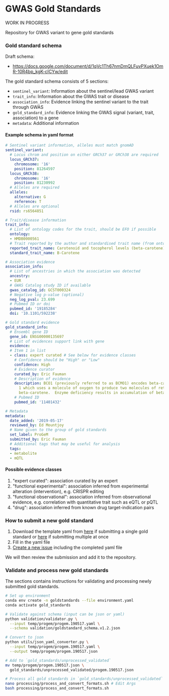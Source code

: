 GWAS Gold Standards
===================

WORK IN PROGRESS

Repository for GWAS variant to gene gold standards

### Gold standard schema

Draft schema:
- https://docs.google.com/document/d/1qVc1Th67nmDmQLFuvPXuek1OmR-10R4bp_kgK-cICYw/edit

The gold standard schema consists of 5 sections:

- `sentinel_variant`: Information about the sentinel/lead GWAS variant
- `trait_info`: Information about the GWAS trait or disease
- `association_info`: Evidence linking the sentinel variant to the trait through GWAS
- `gold_standard_info`: Evidence linking the GWAS signal (variant, trait, association) to a gene
- `metadata`: Additional information

#### Example schema in yaml format

```yaml
# Sentinel variant information, alleles must match gnomAD
sentinel_variant:
  # Locus chrom and position on either GRCh37 or GRCh38 are required
  locus_GRCh37:
    chromosome: '16'
    position: 81264597
  locus_GRCh38:
    chromosome: '16'
    position: 81230992
  # Alleles are required
  alleles:
    alternative: G
    reference: T
  # Alleles are optional
  rsid: rs6564851

# Trait/disease information
trait_info:
  # List of ontology codes for the trait, should be EFO if possible
  ontology:
  - HMDB0000561
  # Trait reported by the author and standardised trait name (from ontology)
  reported_trait_name: Carotenoid and tocopherol levels (beta-carotene)
  standard_trait_name: B-Carotene

# Association evidence
association_info:
  # List of ancestries in which the association was detected
  ancestry:
  - EUR
  # GWAS Catalog study ID if available
  gwas_catalog_id: GCST000324
  # Negative log p-value (optional)
  neg_log_pval: 23.699
  # Pubmed ID or doi
  pubmed_id: '19185284'
  doi: '10.1101/592238'

# Gold standard evidence
gold_standard_info:
  # Ensembl gene ID
  gene_id: ENSG00000135697
  # List of evidences support link with gene
  evidence:
  # Item 1 in list
  - class: expert curated # See below for evidence classes
    # Confidence should be "High" or "Low"
    confidence: High
    # Evidence curator
    curated_by: Eric Fauman
    # Description of evidence
    description: BCO1 (previously referred to as BCMO1) encodes beta-carotene oxygenase
      1 which uses a molecule of oxygen to produce two molecules of retinol from
      beta-carotene.  Enzyme deficiency results in accumulation of beta-carotene.
    # Pubmed ID
    pubmed_id: '11401432'

# Metadata
metadata:
  date_added: '2019-05-17'
  reviewed_by: Ed Mountjoy
  # Name given to the group of gold standards
  set_label: ProGeM
  submitted_by: Eric Fauman
  # Additional tags that may be useful for analysis
  tags:
  - metabolite
  - mQTL
```

#### Possible evidence classes

1. "expert curated": association curated by an expert
2. "functional experimental": association inferred from experimental alteration (intervention), e.g. CRISPR editing
3. "functional observational": association inferred from observational evidence, e.g. correlation with quantitative trait such as eQTL or pQTL
4. "drug": association inferred from known drug target-indication pairs

### How to submit a new gold standard

1. Download the template yaml from [here](gold_standards/templates/single_gold_standard.v1.2.yaml) if submitting a single gold standard or [here](gold_standards/templates/multi_gold_standard.v1.2.yaml) if submitting multiple at once
2. Fill in the yaml file
3. [Create a new issue](https://github.com/opentargets/genetics-gold-standards/issues) including the completed yaml file

We will then review the submission and add it to the repository.

### Validate and process new gold standards

The sections contains instructions for validating and processing newly submitted gold standards.

```bash
# Set up environment
conda env create -n goldstandards --file environment.yaml
conda activate gold_standards

# Validate against schema (input can be json or yaml)
python validation/validator.py \
  --input temp/progem/progem.190517.yaml \
  --schema validation/goldstandard_schema.v1.2.json

# Convert to json
python utils/json_yaml_converter.py \
  --input temp/progem/progem.190517.yaml \
  --output temp/progem/progem.190517.json

# Add to `gold_standards/unprocessed_validated`
mv temp/progem/progem.190517.json \
  gold_standards/unprocessed_validated/progem.190517.json

# Process all gold standards in `gold_standards/unprocessed_validated`
nano processing/process_and_convert_formats.sh # Edit Args
bash processing/process_and_convert_formats.sh
```